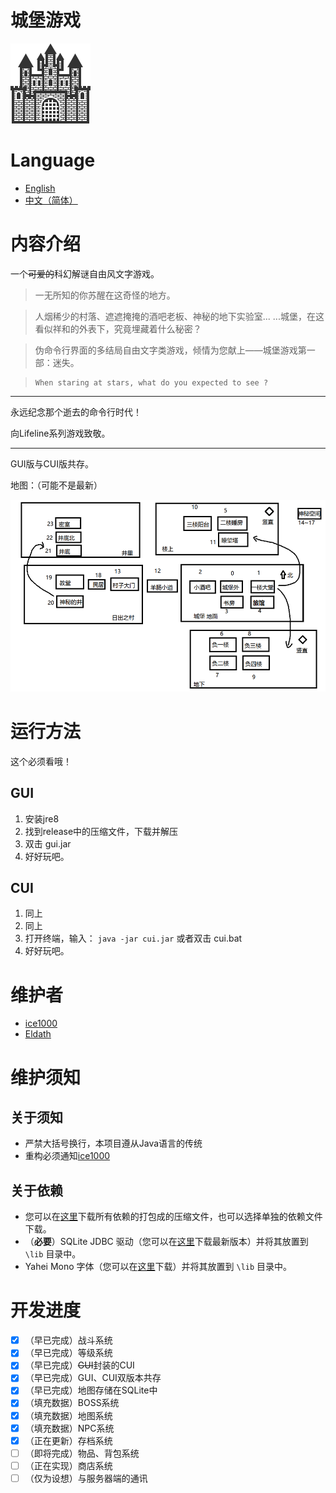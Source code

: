 # 城堡游戏
![icon](/res/drawable/ic_launcher.png)

# Language
- [English](/README.md)
- [中文（简体）](/README/zh_CN.md)

# 内容介绍
一个~~可爱的~~科幻解谜自由风文字游戏。

> 一无所知的你苏醒在这奇怪的地方。

> 人烟稀少的村落、遮遮掩掩的酒吧老板、神秘的地下实验室... ...城堡，在这看似祥和的外表下，究竟埋藏着什么秘密？

> 伪命令行界面的多结局自由文字类游戏，倾情为您献上——城堡游戏第一部：迷失。

>     When staring at stars, what do you expected to see ?

----------

永远纪念那个逝去的命令行时代！

向Lifeline系列游戏致敬。

----------

GUI版与CUI版共存。<br/>

地图：（可能不是最新）<br/>

![map](/res/drawable/map.png)

# 运行方法
这个必须看哦！

## GUI

1. 安装jre8
1. 找到release中的压缩文件，下载并解压
1. 双击 gui.jar
1. 好好玩吧。

## CUI

1. 同上
1. 同上
1. 打开终端，输入： ```java -jar cui.jar``` 或者双击 cui.bat
1. 好好玩吧。

# 维护者
+ [ice1000](https://github.com/ice1000)
+ [Eldath](https://github.com/lizhaohan001)

# 维护须知

## 关于须知
+ 严禁大括号换行，本项目遵从Java语言的传统
+ 重构必须通知[ice1000](https://github.com/ice1000)

## 关于依赖
+ 您可以在[这里](http://pan.baidu.com/s/1dEXQYOx)下载所有依赖的打包成的压缩文件，也可以选择单独的依赖文件下载。
+ （**必要**）SQLite JDBC 驱动（您可以在[这里](https://bitbucket.org/xerial/sqlite-jdbc/downloads)下载最新版本）并将其放置到 ```\lib``` 目录中。
+ Yahei Mono 字体（您可以在[这里](http://pan.baidu.com/s/1o8Ov1VW)下载）并将其放置到 ```\lib``` 目录中。

# 开发进度
- [X] （早已完成）战斗系统
- [X] （早已完成）等级系统
- [X] （早已完成）~~GUI~~封装的CUI
- [X] （早已完成）GUI、CUI双版本共存
- [X] （早已完成）地图存储在SQLite中
- [X] （填充数据）BOSS系统
- [X] （填充数据）地图系统
- [X] （填充数据）NPC系统
- [X] （正在更新）存档系统
- [ ] （即将完成）物品、背包系统
- [ ] （正在实现）商店系统
- [ ] （仅为设想）与服务器端的通讯
